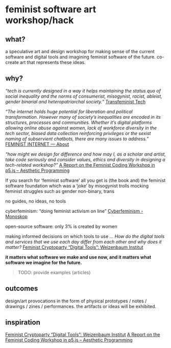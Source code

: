 # feminist software art workshop/hack
## what?
a speculative art and design workshop for making sense of the current software and digital tools and imagining feminist software of the future. co-create art that represents these ideas.

## why?
_“tech is currently designed in a way it helps maintaining the status quo of social inequality and the norms of consumerist, misogynist, racist, ableist, gender binarial and heteropatriarchal society.”_ [Transfeminist Tech](https://www.transfeministech.codingrights.org/about)

_“The internet holds huge potential for liberation and political transformation. However many of society’s inequalities are encoded in its structures, processes and communities. Whether it’s digital platforms allowing online abuse against women, lack of workforce diversity in the tech sector, biased data collection reinforcing privileges or the sexist naming of subservient chatbots, there are many issues to address.”_ [FEMINIST INTERNET — About](https://feministinternet.com/about/)

_“how might we design for difference and how may I, as a scholar and artist, take code seriously and consider values, ethics and diversity in designing a tech-related workshop?”_ [A Report on the Feminist Coding Workshop in p5.js – Aesthetic Programming](http://aestheticprogramming.siusoon.net/articles/a-report-on-the-feminist-coding-workshop-in-p5-js/)

If you search for ‘feminist software’ all you get is (the book and) the feminist software foundation which was a ‘joke’ by misogynist trolls mocking feminist struggles such as gender non-binary, trans

no guides, no ideas, no tools

cyberfeminism: “doing feminist activism on line” [Cyberfeminism - Monoskop](https://monoskop.org/Cyberfeminism)

open-source software: only 3% is created by women

making informed decisions on which tools to use … _How do the digital tools and services that we use each day differ from each other and why does it matter?_  [Feminist Cryptoparty “Digital Tools”: Weizenbaum Institut](https://www.weizenbaum-institut.de/en/events/feminist-cryptoparty-digital-tools/)

**it matters what software we make and use now, and it matters what software we imagine for the future.**


> TODO: provide examples (articles)

## outcomes
design/art provocations in the form of physical prototypes / notes / drawings / zines / performances. the artifacts or ideas will be exhibited.

## inspiration
 [Feminist Cryptoparty “Digital Tools”: Weizenbaum Institut](https://www.weizenbaum-institut.de/en/events/feminist-cryptoparty-digital-tools/)
 [A Report on the Feminist Coding Workshop in p5.js – Aesthetic Programming](http://aestheticprogramming.siusoon.net/articles/a-report-on-the-feminist-coding-workshop-in-p5-js/)
